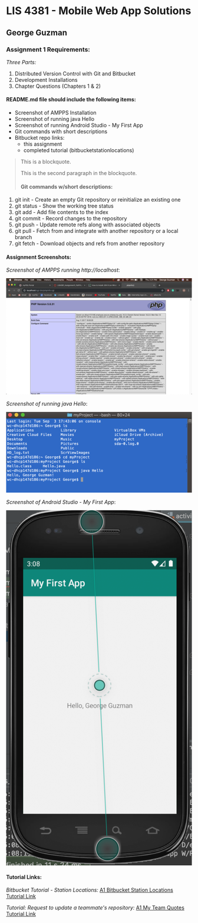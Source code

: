 # LIS 4381 - Mobile Web App Solutions

## George Guzman

### Assignment 1 Requirements:

*Three Parts:*

1. Distributed Version Control with Git and Bitbucket
2. Development Installations
3. Chapter Questions (Chapters 1 & 2)

#### README.md file should include the following items:

* Screenshot of AMPPS Installation
* Screenshot of running java Hello
* Screenshot of running Android Studio - My First App
* Git commands with short descriptions
* Bitbucket repo links:
    * this assignment
    * completed tutorial (bitbucketstationlocations)

> This is a blockquote.
> 
> This is the second paragraph in the blockquote.
>
> #### Git commands w/short descriptions:

1. git init - Create an empty Git repository or reinitialize an existing one
2. git status - Show the working tree status
3. git add - Add file contents to the index
4. git commit - Record changes to the repository
5. git push -  Update remote refs along with associated objects
6. git pull - Fetch from and integrate with another repository or a local branch
7. git fetch - Download objects and refs from another repository

#### Assignment Screenshots:

*Screenshot of AMPPS running http://localhost*:

![AMPPS Installation Screenshot](images/ampps.png)

*Screenshot of running java Hello*:

![JDK Installation Screenshot](images/java.png)

*Screenshot of Android Studio - My First App*:

![Android Studio Installation Screenshot](images/android.png)


#### Tutorial Links:

*Bitbucket Tutorial - Station Locations:*
[A1 Bitbucket Station Locations Tutorial Link](https://bitbucket.org/geo2298/bitbucketstationlocations/ "Bitbucket Station Locations")

*Tutorial: Request to update a teammate's repository:*
[A1 My Team Quotes Tutorial Link](https://bitbucket.org/geo2298/myteamquotes/ "My Team Quotes Tutorial")
